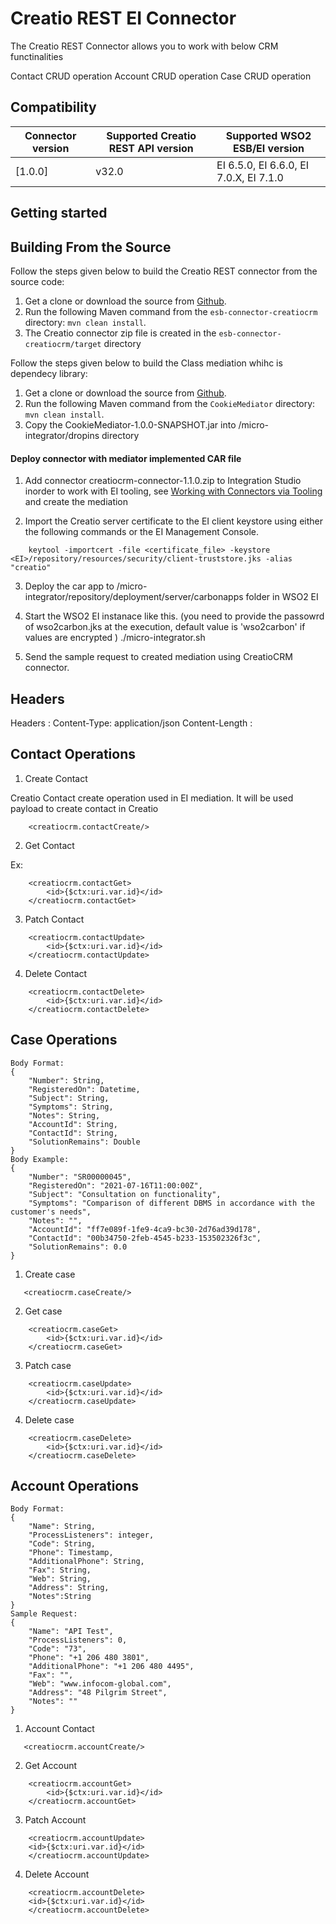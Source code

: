 # Creatio REST EI Connector

The Creatio REST Connector allows you to work with below CRM functinalities

Contact CRUD operation
Account CRUD operation
Case CRUD operation

## Compatibility

| Connector version | Supported Creatio REST API version | Supported WSO2 ESB/EI version |
| ------------- | ------------- | ------------- |
| [1.0.0]| v32.0 | EI 6.5.0, EI 6.6.0, EI 7.0.X, EI 7.1.0 |

## Getting started

## Building From the Source

Follow the steps given below to build the Creatio REST connector from the source code:

1. Get a clone or download the source from [Github](https://github.com/wso2-extensions/esb-connector-creatio/).
2. Run the following Maven command from the `esb-connector-creatiocrm` directory: `mvn clean install`.
3. The Creatio connector zip file is created in the `esb-connector-creatiocrm/target` directory

Follow the steps given below to build the Class mediation whihc is dependecy library:

1. Get a clone or download the source from [Github](https://github.com/wso2-extensions/esb-connector-creatio/).
2. Run the following Maven command from the `CookieMediator` directory: `mvn clean install`.
3. Copy the CookieMediator-1.0.0-SNAPSHOT.jar into <EI-HOME>/micro-integrator/dropins directory

#### Deploy connector with mediator implemented CAR file 

1. Add connector creatiocrm-connector-1.1.0.zip to Integration Studio inorder to work with EI tooling, see [Working with Connectors via Tooling](https://docs.wso2.com/display/EI650/Working+with+Connectors+via+Tooling) and create the mediation

2. Import the Creatio server certificate to the EI client keystore using either the following commands or the EI Management Console.

```
    keytool -importcert -file <certificate_file> -keystore <EI>/repository/resources/security/client-truststore.jks -alias "creatio"

```

3. Deploy the car app to <EI-HOME>/micro-integrator/repository/deployment/server/carbonapps folder in WSO2 EI

4. Start the WSO2 EI instanace like this. (you need to provide the passowrd of wso2carbon.jks at the execution, default value is 'wso2carbon' if values are encrypted )
	./micro-integrator.sh

5. Send the sample request to created mediation using CreatioCRM connector.

## Headers

Headers : 
Content-Type: application/json
Content-Length :


## Contact Operations

1. Create Contact

Creatio Contact create operation used in EI mediation. It will be used payload to create contact in Creatio

```
    <creatiocrm.contactCreate/>

```

2. Get Contact

Ex:
```
    <creatiocrm.contactGet>
        <id>{$ctx:uri.var.id}</id>
    </creatiocrm.contactGet>
```

3. Patch Contact

```
    <creatiocrm.contactUpdate>
        <id>{$ctx:uri.var.id}</id>
    </creatiocrm.contactUpdate>

```

4. Delete Contact

```
    <creatiocrm.contactDelete>
        <id>{$ctx:uri.var.id}</id>
    </creatiocrm.contactDelete>

```

## Case Operations

    Body Format:
    {
        "Number": String,
        "RegisteredOn": Datetime,
        "Subject": String,
        "Symptoms": String,
        "Notes": String,
        "AccountId": String,
        "ContactId": String,
        "SolutionRemains": Double
    }
    Body Example:
    {
        "Number": "SR00000045",
        "RegisteredOn": "2021-07-16T11:00:00Z",
        "Subject": "Consultation on functionality",
        "Symptoms": "Comparison of different DBMS in accordance with the customer's needs",
        "Notes": "",
        "AccountId": "ff7e089f-1fe9-4ca9-bc30-2d76ad39d178",
        "ContactId": "00b34750-2feb-4545-b233-153502326f3c",
        "SolutionRemains": 0.0
    }


1. Create case
```
   <creatiocrm.caseCreate/>

```

2. Get case

```
    <creatiocrm.caseGet>
        <id>{$ctx:uri.var.id}</id>
    </creatiocrm.caseGet>

```

3. Patch case

```
    <creatiocrm.caseUpdate>
        <id>{$ctx:uri.var.id}</id>
    </creatiocrm.caseUpdate>

```

4. Delete case

```
    <creatiocrm.caseDelete>
        <id>{$ctx:uri.var.id}</id>
    </creatiocrm.caseDelete>

```


## Account Operations

    Body Format:
    {
        "Name": String,
        "ProcessListeners": integer,
        "Code": String,
        "Phone": Timestamp,
        "AdditionalPhone": String,
        "Fax": String,
        "Web": String,
        "Address": String,
        "Notes":String
    }
    Sample Request:
    {
        "Name": "API Test",
        "ProcessListeners": 0,
        "Code": "73",
        "Phone": "+1 206 480 3801",
        "AdditionalPhone": "+1 206 480 4495",
        "Fax": "",
        "Web": "www.infocom-global.com",
        "Address": "48 Pilgrim Street",
        "Notes": ""
    }

1. Account Contact

```
   <creatiocrm.accountCreate/>

```

2. Get Account

```
    <creatiocrm.accountGet>
        <id>{$ctx:uri.var.id}</id>
    </creatiocrm.accountGet>

```
    
3. Patch Account

```
    <creatiocrm.accountUpdate>
    <id>{$ctx:uri.var.id}</id>
    </creatiocrm.accountUpdate>

```

4. Delete Account

```
    <creatiocrm.accountDelete>
    <id>{$ctx:uri.var.id}</id>
    </creatiocrm.accountDelete>

```




